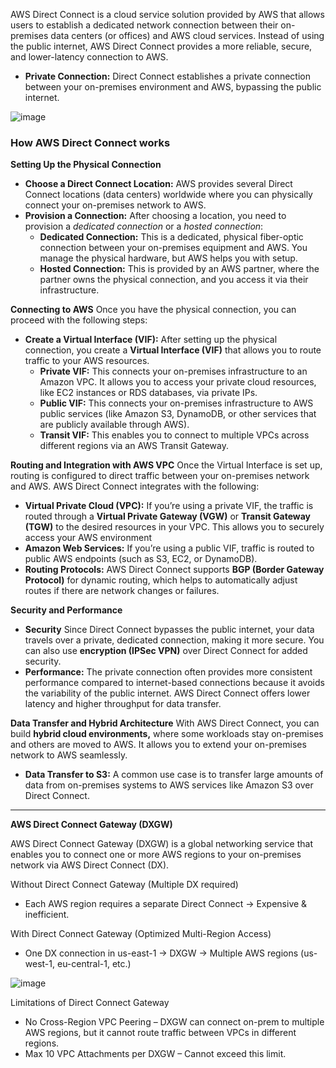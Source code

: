 AWS Direct Connect is a cloud service solution provided by AWS that allows users to establish a dedicated network connection between their on-premises data centers (or offices) and AWS cloud services. Instead of using the public internet, AWS Direct Connect provides a more reliable, secure, and lower-latency connection to AWS.
- **Private Connection:** Direct Connect establishes a private connection between your on-premises environment and AWS, bypassing the public internet.

![image](https://github.com/user-attachments/assets/801670d9-d34c-4b54-80de-f6ec89d05c09)


### How AWS Direct Connect works ###
**Setting Up the Physical Connection**
- **Choose a Direct Connect Location:** AWS provides several Direct Connect locations (data centers) worldwide where you can physically connect your on-premises network to AWS.
- **Provision a Connection:** After choosing a location, you need to provision a *dedicated connection* or a *hosted connection*:
  - **Dedicated Connection:** This is a dedicated, physical fiber-optic connection between your on-premises equipment and AWS. You manage the physical hardware, but AWS helps you with setup.
  - **Hosted Connection:** This is provided by an AWS partner, where the partner owns the physical connection, and you access it via their infrastructure.
 
**Connecting to AWS**
Once you have the physical connection, you can proceed with the following steps:
- **Create a Virtual Interface (VIF):** After setting up the physical connection, you create a **Virtual Interface (VIF)** that allows you to route traffic to your AWS resources.
  - **Private VIF:** This connects your on-premises infrastructure to an Amazon VPC. It allows you to access your private cloud resources, like EC2 instances or RDS databases, via private IPs.
  - **Public VIF:** This connects your on-premises infrastructure to AWS public services (like Amazon S3, DynamoDB, or other services that are publicly available through AWS).
  - **Transit VIF:** This enables you to connect to multiple VPCs across different regions via an AWS Transit Gateway.
 
**Routing and Integration with AWS VPC**
Once the Virtual Interface is set up, routing is configured to direct traffic between your on-premises network and AWS. AWS Direct Connect integrates with the following:
- **Virtual Private Cloud (VPC):** If you’re using a private VIF, the traffic is routed through a **Virtual Private Gateway (VGW)** or **Transit Gateway (TGW)** to the desired resources in your VPC. This allows you to securely access your AWS environment
- **Amazon Web Services:** If you’re using a public VIF, traffic is routed to public AWS endpoints (such as S3, EC2, or DynamoDB).
- **Routing Protocols:** AWS Direct Connect supports **BGP (Border Gateway Protocol)** for dynamic routing, which helps to automatically adjust routes if there are network changes or failures.

**Security and Performance**
- **Security** Since Direct Connect bypasses the public internet, your data travels over a private, dedicated connection, making it more secure. You can also use **encryption (IPSec VPN)** over Direct Connect for added security.
- **Performance:** The private connection often provides more consistent performance compared to internet-based connections because it avoids the variability of the public internet. AWS Direct Connect offers lower latency and higher throughput for data transfer.

**Data Transfer and Hybrid Architecture**
With AWS Direct Connect, you can build **hybrid cloud environments,** where some workloads stay on-premises and others are moved to AWS. It allows you to extend your on-premises network to AWS seamlessly.
- **Data Transfer to S3:** A common use case is to transfer large amounts of data from on-premises systems to AWS services like Amazon S3 over Direct Connect.

---

**AWS Direct Connect Gateway (DXGW)**

AWS Direct Connect Gateway (DXGW) is a global networking service that enables you to connect one or more AWS regions to your on-premises network via AWS Direct Connect (DX).

Without Direct Connect Gateway (Multiple DX required)
- Each AWS region requires a separate Direct Connect → Expensive & inefficient.

With Direct Connect Gateway (Optimized Multi-Region Access)
- One DX connection in us-east-1 → DXGW → Multiple AWS regions (us-west-1, eu-central-1, etc.)

![image](https://github.com/user-attachments/assets/d413a3c3-7895-4aea-8a1a-40f6c1219907)

Limitations of Direct Connect Gateway
- No Cross-Region VPC Peering – DXGW can connect on-prem to multiple AWS regions, but it cannot route traffic between VPCs in different regions.
- Max 10 VPC Attachments per DXGW – Cannot exceed this limit.



